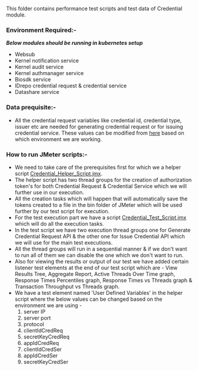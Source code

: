 This folder contains performance test scripts and test data of Credential module.

### Environment Required:-
***Below modules should be running in kubernetes setup***

* Websub
* Kernel notification service
* Kernel audit service
* Kernel authmanager service
* Biosdk service
* IDrepo credential request & credential service
* Datashare service

### Data prequisite:-
* All the credential request variables like credential id, credential type, issuer etc are needed for generating credential request or for issuing credential service. These values can be modified from [here](https://github.com/mosip/mosip-performance-tests-mt/blob/1.1.5/commons/credential/support-files/credRequestVariables.csv) based on which environment we are working.

### How to run JMeter scripts:-
* We need to take care of the prerequisites first for which we a helper script [Credential_Helper_Script.jmx](https://github.com/mosip/mosip-performance-tests-mt/blob/1.1.5/commons/credential/scripts/Credential_Helper_Script.jmx).
* The helper script has two thread groups for the creation of authorization token's for both Credential Request & Credential Service which we will further use in our execution.
* All the creation tasks which will happen that will automatically save the tokens created to a file in the bin folder of JMeter which will be used further by our test script for execution.
* For the test execution part we have a script [Credential_Test_Script.jmx](https://github.com/mosip/mosip-performance-tests-mt/blob/1.1.5/commons/credential/scripts/Credential_Test_Script.jmx) which will do all the execution tasks.
* In the test script we have two execution thread groups one for Generate Credential Request API & the other one for Issue Credential API which we will use for the main test executions.
* All the thread groups will run in a sequential manner & if we don't want to run all of them we can disable the one which we don't want to run.
* Also for viewing the results or output of our test we have added certain listener test elements at the end of our test script which are - View Results Tree, Aggregate Report, Active Threads Over Time graph, Response Times Percentiles graph, Response Times vs Threads graph & Transaction Throughput vs Threads graph.
* We have a test element named 'User Defined Variables' in the helper script where the below values can be changed based on the environment we are using - 
   1. server IP
   2. server port
   3. protocol
   4. clientIdCredReq
   5. secretKeyCredReq
   6. appIdCredReq
   7. clientIdCredSer
   8. appIdCredSer
   9. secretKeyCredSer
